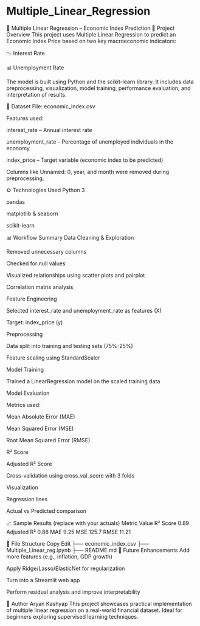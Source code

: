 # Multiple_Linear_Regression
📘 Multiple Linear Regression – Economic Index Prediction
🧠 Project Overview
This project uses Multiple Linear Regression to predict an Economic Index Price based on two key macroeconomic indicators:

📉 Interest Rate

📊 Unemployment Rate

The model is built using Python and the scikit-learn library. It includes data preprocessing, visualization, model training, performance evaluation, and interpretation of results.

📁 Dataset
File: economic_index.csv

Features used:

interest_rate – Annual interest rate

unemployment_rate – Percentage of unemployed individuals in the economy

index_price – Target variable (economic index to be predicted)

Columns like Unnamed: 0, year, and month were removed during preprocessing.

⚙️ Technologies Used
Python 3

pandas

matplotlib & seaborn

scikit-learn

📊 Workflow Summary
Data Cleaning & Exploration

Removed unnecessary columns

Checked for null values

Visualized relationships using scatter plots and pairplot

Correlation matrix analysis

Feature Engineering

Selected interest_rate and unemployment_rate as features (X)

Target: index_price (y)

Preprocessing

Data split into training and testing sets (75%-25%)

Feature scaling using StandardScaler

Model Training

Trained a LinearRegression model on the scaled training data

Model Evaluation

Metrics used:

Mean Absolute Error (MAE)

Mean Squared Error (MSE)

Root Mean Squared Error (RMSE)

R² Score

Adjusted R² Score

Cross-validation using cross_val_score with 3 folds

Visualization

Regression lines

Actual vs Predicted comparison

📈 Sample Results (replace with your actuals)
Metric	Value
R² Score	0.89
Adjusted R²	0.88
MAE	9.25
MSE	125.7
RMSE	11.21

📂 File Structure
Copy
Edit
├── economic_index.csv
├── Multiple_Linear_reg.ipynb
├── README.md
🚀 Future Enhancements
Add more features (e.g., inflation, GDP growth)

Apply Ridge/Lasso/ElasticNet for regularization

Turn into a Streamlit web app

Perform residual analysis and improve interpretability

🔗 Author
Aryan Kashyap
This project showcases practical implementation of multiple linear regression on a real-world financial dataset. Ideal for beginners exploring supervised learning techniques.
